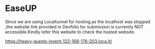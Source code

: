 # EaseUP
 Since we are using Localtunnel for hosting,as the localhost was stopped ,the website link provided in Devfolio for submission is currently NOT accessible.Kindly refer this website to check the hosted website.
 
 https://heavy-guests-invent-122-168-176-203.loca.lt/
